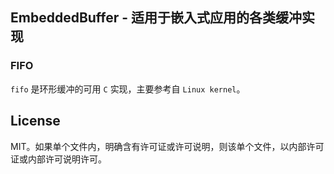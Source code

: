 ## EmbeddedBuffer - 适用于嵌入式应用的各类缓冲实现

###  FIFO

`fifo` 是环形缓冲的可用 `C` 实现，主要参考自 `Linux kernel`。

## License

MIT。如果单个文件内，明确含有许可证或许可说明，则该单个文件，以内部许可证或内部许可说明许可。